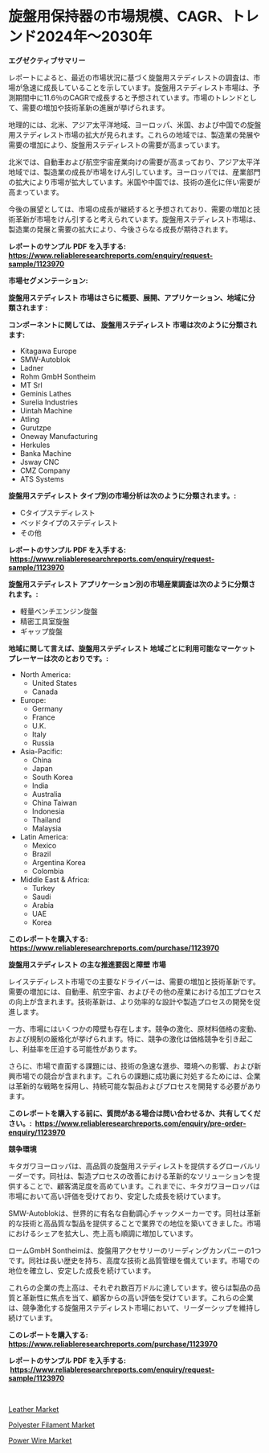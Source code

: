 <p><h1>旋盤用保持器の市場規模、CAGR、トレンド2024年〜2030年</h1></p><p><strong>エグゼクティブサマリー</strong></p>
<p><p>レポートによると、最近の市場状況に基づく旋盤用ステディレストの調査は、市場が急速に成長していることを示しています。旋盤用ステディレスト市場は、予測期間中に11.6％のCAGRで成長すると予想されています。市場のトレンドとして、需要の増加や技術革新の進展が挙げられます。</p><p>地理的には、北米、アジア太平洋地域、ヨーロッパ、米国、および中国での旋盤用ステディレスト市場の拡大が見られます。これらの地域では、製造業の発展や需要の増加により、旋盤用ステディレストの需要が高まっています。</p><p>北米では、自動車および航空宇宙産業向けの需要が高まっており、アジア太平洋地域では、製造業の成長が市場をけん引しています。ヨーロッパでは、産業部門の拡大により市場が拡大しています。米国や中国では、技術の進化に伴い需要が高まっています。</p><p>今後の展望としては、市場の成長が継続すると予想されており、需要の増加と技術革新が市場をけん引すると考えられています。旋盤用ステディレスト市場は、製造業の発展と需要の拡大により、今後さらなる成長が期待されます。</p></p>
<p><strong>レポートのサンプル PDF を入手する: <a href="https://www.reliableresearchreports.com/enquiry/request-sample/1123970">https://www.reliableresearchreports.com/enquiry/request-sample/1123970</a></strong></p>
<p><strong>市場セグメンテーション:</strong></p>
<p><strong> 旋盤用ステディレスト 市場はさらに概要、展開、アプリケーション、地域に分類されます :</strong></p>
<p><strong>コンポーネントに関しては、 旋盤用ステディレスト 市場は次のように分類されます: &nbsp;</strong></p>
<p><ul><li>Kitagawa Europe</li><li>SMW-Autoblok</li><li>Ladner</li><li>Rohm GmbH Sontheim</li><li>MT Srl</li><li>Geminis Lathes</li><li>Surelia Industries</li><li>Uintah Machine</li><li>Atling</li><li>Gurutzpe</li><li>Oneway Manufacturing</li><li>Herkules</li><li>Banka Machine</li><li>Jsway CNC</li><li>CMZ Company</li><li>ATS Systems</li></ul></p>
<p><strong> 旋盤用ステディレスト タイプ別の市場分析は次のように分類されます。:</strong></p>
<p><ul><li>Cタイプステディレスト</li><li>ベッドタイプのステディレスト</li><li>その他</li></ul></p>
<p><strong>レポートのサンプル PDF を入手する: &nbsp;<a href="https://www.reliableresearchreports.com/enquiry/request-sample/1123970">https://www.reliableresearchreports.com/enquiry/request-sample/1123970</a></strong></p>
<p><strong> 旋盤用ステディレスト アプリケーション別の市場産業調査は次のように分類されます。:</strong></p>
<p><ul><li>軽量ベンチエンジン旋盤</li><li>精密工具室旋盤</li><li>ギャップ旋盤</li></ul></p>
<p><strong>地域に関して言えば、旋盤用ステディレスト 地域ごとに利用可能なマーケットプレーヤーは次のとおりです。:</strong></p>
<p><ul>
    <li>
        North America:
        <ul>
            <li>United States</li>
            <li>Canada</li>
        </ul>
    </li>
    <li>
        Europe:
        <ul>
            <li>Germany</li>
            <li>France</li>
            <li>U.K.</li>
            <li>Italy</li>
            <li>Russia</li>
        </ul>
    </li>
    <li>
        Asia-Pacific:
        <ul>
            <li>China</li>
            <li>Japan</li>
            <li>South Korea</li>
            <li>India</li>
            <li>Australia</li>
            <li>China Taiwan</li>
            <li>Indonesia</li>
            <li>Thailand</li>
            <li>Malaysia</li>
        </ul>
    </li>
    <li>
        Latin America:
        <ul>
            <li>Mexico</li>
            <li>Brazil</li>
            <li>Argentina Korea</li>
            <li>Colombia</li>
        </ul>
    </li>
    <li>
        Middle East & Africa:
        <ul>
            <li>Turkey</li>
            <li>Saudi</li>
            <li>Arabia</li>
            <li>UAE</li>
            <li>Korea</li>
        </ul>
    </li>
    </ul></p>
<p><strong>このレポートを購入する: &nbsp;<a href="https://www.reliableresearchreports.com/purchase/1123970">https://www.reliableresearchreports.com/purchase/1123970</a></strong></p>
<p><strong>旋盤用ステディレスト の主な推進要因と障壁 市場</strong></p>
<p><p>レイステディレスト市場での主要なドライバーは、需要の増加と技術革新です。需要の増加には、自動車、航空宇宙、およびその他の産業における加工プロセスの向上が含まれます。技術革新は、より効率的な設計や製造プロセスの開発を促進します。</p><p>一方、市場にはいくつかの障壁も存在します。競争の激化、原材料価格の変動、および規制の厳格化が挙げられます。特に、競争の激化は価格競争を引き起こし、利益率を圧迫する可能性があります。</p><p>さらに、市場で直面する課題には、技術の急速な進歩、環境への影響、および新興市場での競合が含まれます。これらの課題に成功裏に対処するためには、企業は革新的な戦略を採用し、持続可能な製品およびプロセスを開発する必要があります。</p></p>
<p><strong>このレポートを購入する前に、質問がある場合は問い合わせるか、共有してください。:&nbsp; <a href="https://www.reliableresearchreports.com/enquiry/pre-order-enquiry/1123970">https://www.reliableresearchreports.com/enquiry/pre-order-enquiry/1123970</a></strong></p>
<p><strong>競争環境</strong></p>
<p><p>キタガワヨーロッパは、高品質の旋盤用ステディレストを提供するグローバルリーダーです。同社は、製造プロセスの改善における革新的なソリューションを提供することで、顧客満足度を高めています。これまでに、キタガワヨーロッパは市場において高い評価を受けており、安定した成長を続けています。</p><p>SMW-Autoblokは、世界的に有名な自動調心チャックメーカーです。同社は革新的な技術と高品質な製品を提供することで業界での地位を築いてきました。市場におけるシェアを拡大し、売上高も順調に増加しています。</p><p>ロームGmbH Sontheimは、旋盤用アクセサリーのリーディングカンパニーの1つです。同社は長い歴史を持ち、高度な技術と品質管理を備えています。市場での地位を確立し、安定した成長を続けています。</p><p>これらの企業の売上高は、それぞれ数百万ドルに達しています。彼らは製品の品質と革新性に焦点を当て、顧客からの高い評価を受けています。これらの企業は、競争激化する旋盤用ステディレスト市場において、リーダーシップを維持し続けています。</p></p>
<p><strong>このレポートを購入する: &nbsp; <a href="https://www.reliableresearchreports.com/purchase/1123970">https://www.reliableresearchreports.com/purchase/1123970</a></strong></p>
<p><strong>レポートのサンプル PDF を入手する: &nbsp;<a href="https://www.reliableresearchreports.com/enquiry/request-sample/1123970">https://www.reliableresearchreports.com/enquiry/request-sample/1123970</a></strong><strong></strong></p>
<p>&nbsp;</p>
<p><p><a href="https://github.com/wusalecollins540tpqoz/Market-Research-Report-List-1/blob/main/leather-market.md">Leather Market</a></p><p><a href="https://github.com/johnbach50/Market-Research-Report-List-2/blob/main/polyester-filament-market.md">Polyester Filament Market</a></p><p><a href="https://github.com/pjcfca/Market-Research-Report-List-1/blob/main/power-wire-market.md">Power Wire Market</a></p></p>